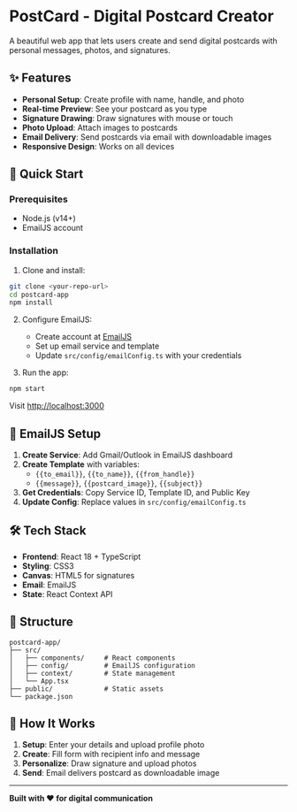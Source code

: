 # PostCard - Digital Postcard Creator

A beautiful web app that lets users create and send digital postcards with personal messages, photos, and signatures.

## ✨ Features

- **Personal Setup**: Create profile with name, handle, and photo
- **Real-time Preview**: See your postcard as you type
- **Signature Drawing**: Draw signatures with mouse or touch
- **Photo Upload**: Attach images to postcards
- **Email Delivery**: Send postcards via email with downloadable images
- **Responsive Design**: Works on all devices

## 🚀 Quick Start

### Prerequisites
- Node.js (v14+)
- EmailJS account

### Installation

1. Clone and install:
```bash
git clone <your-repo-url>
cd postcard-app
npm install
```

2. Configure EmailJS:
   - Create account at [EmailJS](https://www.emailjs.com/)
   - Set up email service and template
   - Update `src/config/emailConfig.ts` with your credentials

3. Run the app:
```bash
npm start
```

Visit [http://localhost:3000](http://localhost:3000)

## 📧 EmailJS Setup

1. **Create Service**: Add Gmail/Outlook in EmailJS dashboard
2. **Create Template** with variables:
   - `{{to_email}}`, `{{to_name}}`, `{{from_handle}}`
   - `{{message}}`, `{{postcard_image}}`, `{{subject}}`
3. **Get Credentials**: Copy Service ID, Template ID, and Public Key
4. **Update Config**: Replace values in `src/config/emailConfig.ts`

## 🛠️ Tech Stack

- **Frontend**: React 18 + TypeScript
- **Styling**: CSS3
- **Canvas**: HTML5 for signatures
- **Email**: EmailJS
- **State**: React Context API

## 📁 Structure

```
postcard-app/
├── src/
│   ├── components/     # React components
│   ├── config/         # EmailJS configuration
│   ├── context/        # State management
│   └── App.tsx
├── public/             # Static assets
└── package.json
```

## 🎯 How It Works

1. **Setup**: Enter your details and upload profile photo
2. **Create**: Fill form with recipient info and message
3. **Personalize**: Draw signature and upload photos
4. **Send**: Email delivers postcard as downloadable image

---

**Built with ❤️ for digital communication**
